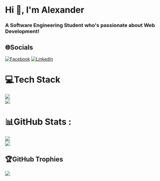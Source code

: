 <h1 align="left">Hi 👋, I'm Alexander</h1>
<h3 align="left">A Software Engineering Student who's passionate about Web Development!</h3>

## 🌐Socials
[![Facebook](https://img.shields.io/badge/Facebook-%231877F2.svg?logo=Facebook&logoColor=white)](https://facebook.com/aleksandar.atanasov.980) [![LinkedIn](https://img.shields.io/badge/LinkedIn-%230077B5.svg?logo=linkedin&logoColor=white)](https://linkedin.com/in/alexander-atanasov-79b7211a0) 

# 💻Tech Stack
[![](https://skillicons.dev/icons?i=js,html,css,sass,vue,bootstrap,firebase)](https://skillicons.dev)
<br />
[![](https://skillicons.dev/icons?i=react,tailwind,angular,ts,express,nodejs,mongodb)](https://skillicons.dev)

# 📊GitHub Stats :
![](https://github-readme-stats.vercel.app/api?username=alexandyrzph&theme=dark&hide_border=false&include_all_commits=false&count_private=false)<br/>
![](https://github-readme-stats.vercel.app/api/top-langs/?username=alexandyrzph&theme=dark&hide_border=false&include_all_commits=false&count_private=false&layout=compact)

## 🏆GitHub Trophies
![](https://github-profile-trophy.vercel.app/?username=alexandyrzph&theme=darkhub&no-frame=false&no-bg=false&margin-w=4)
